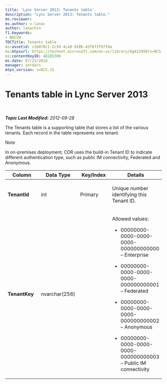```yaml
---
title: 'Lync Server 2013: Tenants table'
description: "Lync Server 2013: Tenants table."
ms.reviewer: 
ms.author: v-lanac
author: lanachin
f1.keywords:
- NOCSH
TOCTitle: Tenants table
ms:assetid: c1b070c1-2c59-4ca9-910b-43f673f97fda
ms:mtpsurl: https://technet.microsoft.com/en-us/library/Gg412950(v=OCS.15)
ms:contentKeyID: 48185309
ms.date: 07/23/2014
manager: serdars
mtps_version: v=OCS.15
---
```


# Tenants table in Lync Server 2013

<div data-xmlns="http://www.w3.org/1999/xhtml">

<div class="topic" data-xmlns="http://www.w3.org/1999/xhtml" data-msxsl="urn:schemas-microsoft-com:xslt" data-cs="https://msdn.microsoft.com/">

<div data-asp="https://msdn2.microsoft.com/asp">



</div>

<div id="mainSection">

<div id="mainBody">

<span> </span>

_**Topic Last Modified:** 2012-09-28_

The Tenants table is a supporting table that stores a list of the various tenants. Each record in the table represents one tenant.

<div>


> [!NOTE]  
> In on-premises deployment, CDR uses the build-in Tenant ID to indicate different authentication type, such as public IM connectivity, Federated and Anonymous.



</div>


<table>
<colgroup>
<col style="width: 25%" />
<col style="width: 25%" />
<col style="width: 25%" />
<col style="width: 25%" />
</colgroup>
<thead>
<tr class="header">
<th>Column</th>
<th>Data Type</th>
<th>Key/Index</th>
<th>Details</th>
</tr>
</thead>
<tbody>
<tr class="odd">
<td><p><strong>TenantId</strong></p></td>
<td><p>int</p></td>
<td><p>Primary</p></td>
<td><p>Unique number identifying this Tenant ID.</p></td>
</tr>
<tr class="even">
<td><p><strong>TenantKey</strong></p></td>
<td><p>nvarchar(256)</p></td>
<td></td>
<td><p>Allowed values:</p>
<ul>
<li><p>00000000-0000-0000-0000-000000000000 – Enterprise</p></li>
<li><p>00000000-0000-0000-0000-000000000001 – Federated</p></li>
<li><p>00000000-0000-0000-0000-000000000002 – Anonymous</p></li>
<li><p>00000000-0000-0000-0000-000000000003 – Public IM connectivity</p></li>
</ul></td>
</tr>
</tbody>
</table>


</div>

<span> </span>

</div>

</div>

</div>


